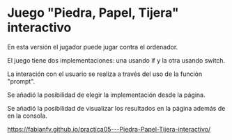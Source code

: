 # Juego "Piedra, Papel, Tijera" interactivo

En esta versión el jugador puede jugar contra el ordenador.

El juego tiene dos implementaciones: una usando if y la otra usando switch.

La interación con el usuario se realiza a través del uso de la función "prompt".

Se añadió la posibilidad de elegir la implementación desde la página.

Se añadió la posibilidad de visualizar los resultados en la página además de en la consola.

https://fabianfv.github.io/practica05---Piedra-Papel-Tijera-interactivo/
